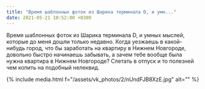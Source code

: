 ```yaml
---
title: "Время шаблонных фоток из Шарика терминала D, и умн..."
date: 2021-05-21 10:52:00 +0300
---
```


Время шаблонных фоток из Шарика терминала D, и умных мыслей, которые до меня дошли только недавно.
Когда уезжаешь в какой-нибудь город, что бы заработать на квартиру в Нижнем Новгороде, довольно быстро начинаешь забывать, а зачем тебе вообще была нужна квартира в Нижнем Новгороде? Слетать в отпуск и то полезней чем копить на подобный нелеквид.

{% include media.html f="/assets/vk_photos/2/nUndFJB8XzE.jpg" alt="" %}
